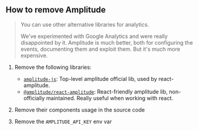 ## How to remove Amplitude

> You can use other alternative libraries for analytics.
>
> We've experimented with Google Analytics and were really disappointed by it.
> Amplitude is much better, both for configuring the events, documenting them and exploit them. But it's much more expensive.

1. Remove the following libraries:
    - [`amplitude-js`](https://www.npmjs.com/package/amplitude-js): Top-level amplitude official lib, used by react-amplitude.
    - [`@amplitude/react-amplitude`](https://www.npmjs.com/package/react-amplitude): React-friendly amplitude lib, non-officially maintained. Really useful when working with react.

1. Remove their components usage in the source code
1. Remove the `AMPLITUDE_API_KEY` env var
